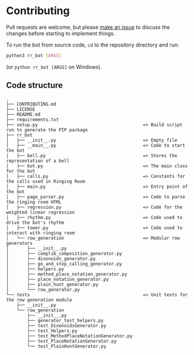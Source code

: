 # Contributing
Pull requests are welcome, but please
[make an issue](https://github.com/Kneasle/ringing-room-bot/issues/new) to discuss the changes
before starting to implement things.

To run the bot from source code, `cd` to the repository directory and run:
```bash
python3 rr_bot [ARGS]
```
(or `python rr_bot [ARGS]` on Windows).

## Code structure
```
.
├── CONTRIBUTING.md
├── LICENSE
├── README.md
├── requirements.txt
├── setup.py                                        => Build script run to generate the PIP package
├── rr_bot
│   ├── __init__.py                                 => Empty file
│   ├── __main__.py                                 => Code to start the bot
│   ├── bell.py                                     => Stores the representation of a bell
│   ├── bot.py                                      => The main class for the bot
│   ├── calls.py                                    => Constants for the calls used in Ringing Room
│   ├── main.py                                     => Entry point of the bot
│   ├── page_parser.py                              => Code to parse the ringing room HTML
│   ├── regression.py                               => Code for the weighted linear regression
│   ├── rhythm.py                                   => Code used to drive the bot's rhythm
│   ├── tower.py                                    => Code used to interact with ringing room
│   └── row_generation                              => Modular row generators
│       ├── __init__.py
│       ├── complib_composition_generator.py
│       ├── dixonoids_generator.py
│       ├── go_and_stop_calling_generator.py
│       ├── helpers.py
│       ├── method_place_notation_generator.py
│       ├── place_notation_generator.py
│       ├── plain_hunt_generator.py
│       └── row_generator.py
└── tests                                           => Unit tests for the row generation module
    ├── __init__.py
    └── row_generation
        ├── __init__.py
        ├── generator_test_helpers.py
        ├── test_DixonoidsGenerator.py
        ├── test_Helpers.py
        ├── test_MethodPlaceNotationGenerator.py
        ├── test_PlaceNotationGenerator.py
        └── test_PlainHuntGenerator.py
```
